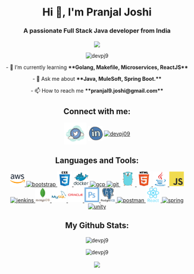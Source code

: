 <h1 align="center">Hi 👋, I'm Pranjal Joshi</h1>
<h3 align="center">A passionate Full Stack Java developer from India</h3>
 <p align = "center">
<img align="center" src="https://media1.giphy.com/media/qgQUggAC3Pfv687qPC/giphy.gif?cid=ecf05e479fhhkumagmqfa8qilyfq0haltwp42e8gjsovti4q&rid=giphy.gif&ct=g">
 </p>

<p align="center"> <img src="https://komarev.com/ghpvc/?username=devpj9&label=Profile%20views&color=0e75b6&style=flat" alt="devpj9" /> </p>
<p align = "center">
- 🌱 I’m currently learning  <b>**Golang, Makefile, Microservices, ReactJS**</b>
 </p>
<p align = "center">
- 💬 Ask me about  <b>**Java, MuleSoft, Spring Boot.**</b>
  </p>
<p align = "center">
- 📫 How to reach me <b>**pranjal9.joshi@gmail.com**</b>
  </p>

<h2 align="center" style = "font = 200px">Connect with me:</h2>
<p align="center">
 <a href="https://twitter.com/Pranjals_twt" target="blank"><img align="center" src="https://github.com/DevPJ9/DevPJ9/blob/main/Resources/icons8-twitter-circled-100.png?raw=true" alt="pranjal-joshi-twitter" height="60" width="60" /></a>
<a href="https://linkedin.com/in/pranjal-joshi-5a234116a" target="blank"><img align="center" src="https://github.com/DevPJ9/DevPJ9/blob/main/Resources/icons8-linkedin-circled-48.png?raw=true" alt="pranjal-joshi-5a234116a" height="40" width="40" /></a>
<a href="https://www.leetcode.com/devpj09" target="blank"><img align="center" src="https://upload.wikimedia.org/wikipedia/commons/0/0a/LeetCode_Logo_black_with_text.svg" alt="devpj09" height="100" width="110" /></a>
</p>

<h2 align="center">Languages and Tools:</h2>
<p align="center"> <a href="https://aws.amazon.com" target="_blank" rel="noreferrer"> <img src="https://raw.githubusercontent.com/devicons/devicon/master/icons/amazonwebservices/amazonwebservices-original-wordmark.svg" alt="aws" width="40" height="40"/> </a> <a href="https://getbootstrap.com" target="_blank" rel="noreferrer"> <img src="https://www.vectorlogo.zone/logos/getbootstrap/getbootstrap-ar21.svg" alt="bootstrap" width="40" height="40"/> </a> <a href="https://www.w3schools.com/css/" target="_blank" rel="noreferrer"> <img src="https://raw.githubusercontent.com/devicons/devicon/master/icons/css3/css3-original-wordmark.svg" alt="css3" width="40" height="40"/> </a> <a href="https://www.docker.com/" target="_blank" rel="noreferrer"> <img src="https://raw.githubusercontent.com/devicons/devicon/master/icons/docker/docker-original-wordmark.svg" alt="docker" width="40" height="40"/> </a> <a href="https://cloud.google.com" target="_blank" rel="noreferrer"> <img src="https://www.vectorlogo.zone/logos/google_cloud/google_cloud-icon.svg" alt="gcp" width="40" height="40"/> </a> <a href="https://git-scm.com/" target="_blank" rel="noreferrer"> <img src="https://www.vectorlogo.zone/logos/git-scm/git-scm-icon.svg" alt="git" width="40" height="40"/> </a> <a href="https://golang.org" target="_blank" rel="noreferrer"> <img src="https://raw.githubusercontent.com/devicons/devicon/master/icons/go/go-original.svg" alt="go" width="40" height="40"/> </a> <a href="https://www.w3.org/html/" target="_blank" rel="noreferrer"> <img src="https://raw.githubusercontent.com/devicons/devicon/master/icons/html5/html5-original-wordmark.svg" alt="html5" width="40" height="40"/> </a> <a href="https://www.java.com" target="_blank" rel="noreferrer"> <img src="https://raw.githubusercontent.com/devicons/devicon/master/icons/java/java-original.svg" alt="java" width="40" height="40"/> </a> <a href="https://developer.mozilla.org/en-US/docs/Web/JavaScript" target="_blank" rel="noreferrer"> <img src="https://raw.githubusercontent.com/devicons/devicon/master/icons/javascript/javascript-original.svg" alt="javascript" width="40" height="40"/> </a> <a href="https://www.jenkins.io" target="_blank" rel="noreferrer"> <img src="https://www.vectorlogo.zone/logos/jenkins/jenkins-icon.svg" alt="jenkins" width="40" height="40"/> </a> <a href="https://www.mongodb.com/" target="_blank" rel="noreferrer"> <img src="https://raw.githubusercontent.com/devicons/devicon/master/icons/mongodb/mongodb-original-wordmark.svg" alt="mongodb" width="40" height="40"/> </a> <a href="https://www.mysql.com/" target="_blank" rel="noreferrer"> <img src="https://raw.githubusercontent.com/devicons/devicon/master/icons/mysql/mysql-original-wordmark.svg" alt="mysql" width="40" height="40"/> </a> <a href="https://www.oracle.com/" target="_blank" rel="noreferrer"> <img src="https://raw.githubusercontent.com/devicons/devicon/master/icons/oracle/oracle-original.svg" alt="oracle" width="40" height="40"/> </a> <a href="https://www.photoshop.com/en" target="_blank" rel="noreferrer"> <img src="https://raw.githubusercontent.com/devicons/devicon/master/icons/photoshop/photoshop-line.svg" alt="photoshop" width="40" height="40"/> </a> <a href="https://www.postgresql.org" target="_blank" rel="noreferrer"> <img src="https://raw.githubusercontent.com/devicons/devicon/master/icons/postgresql/postgresql-original-wordmark.svg" alt="postgresql" width="40" height="40"/> </a> <a href="https://postman.com" target="_blank" rel="noreferrer"> <img src="https://www.vectorlogo.zone/logos/getpostman/getpostman-icon.svg" alt="postman" width="40" height="40"/> </a> <a href="https://reactjs.org/" target="_blank" rel="noreferrer"> <img src="https://raw.githubusercontent.com/devicons/devicon/master/icons/react/react-original-wordmark.svg" alt="react" width="40" height="40"/> </a> <a href="https://spring.io/" target="_blank" rel="noreferrer"> <img src="https://www.vectorlogo.zone/logos/springio/springio-icon.svg" alt="spring" width="40" height="40"/> </a> <a href="https://unity.com/" target="_blank" rel="noreferrer"> <img src="https://www.vectorlogo.zone/logos/unity3d/unity3d-icon.svg" alt="unity" width="40" height="40"/> </a> </p>

<h2 align="center" style = "font = 200px">My Github Stats:</h2>
<p align = "center"><img align="center" src="https://github-readme-stats.vercel.app/api?username=devpj9&show_icons=true&theme=radical&locale=en" alt="devpj9" /></p>

<p align = "center"><img align="center" src="https://github-readme-streak-stats.herokuapp.com/?user=devpj9&theme=radical" alt="devpj9" /></p>

<p align = "center"><img align="center" src="https://github-readme-stats.vercel.app/api/top-langs/?username=devpj9" /></p>
